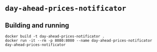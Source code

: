 # `day-ahead-prices-notificator`

## Building and running

```shell
docker build -t day-ahead-prices-notificator .
docker run -it --rm -p 8080:8080 --name day-ahead-prices-notificator day-ahead-prices-notificator
```
